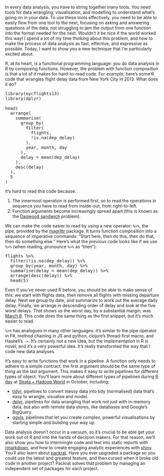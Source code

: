 In every data analysis, you have to string together many tools. You need tools for data wrangling, visualisation, and modelling to understand what’s going on in your data. To use these tools effectively, you need to be able to easily flow from one tool to the next, focusing on asking and answering questions of the data, not struggling to jam the output from one function into the format needed for the next. Wouldn’t it be nice if the world worked this way! I spend a lot of my time thinking about this problem, and how to make the process of data analysis as fast, effective, and expressive as possible. Today, I want to show you a new technique that I’m particularly excited about.

R, at its heart, is a functional programming language: you do data analysis in R by composing functions. However, the problem with function composition is that a lot of it makes for hard-to-read code. For example, here’s some R code that wrangles flight delay data from New York City in 2013\. What does it do?

<pre data-code-language="python" data-executable="true" data-type="programlisting">
library(nycflights13)
library(dplyr)

head(
  arrange(
    summarise(
      group_by(
        filter(
          flights,
          !is.na(dep_delay)
        ),
        year, month, day
      ),
      delay = mean(dep_delay)
    ),
    desc(delay)
  ),
  5
)
</pre>

It’s hard to read this code because:

1.  The innermost operation is performed first, so to read the operations in sequence you have to read from inside-out, from right-to-left.
2.  Function arguments become increasingly spread apart (this is known as the [Dagwood sandwich](http://en.wikipedia.org/wiki/Dagwood_sandwich) problem).

We can make the code easier to read by using a new operator: `%>%`, the pipe, provided by the [magrittr](https://github.com/smbache/magrittr) package. It turns function composition into a sequence of imperative commands: “Start here, then do this, then do that, then do something else.” Here’s what the previous code looks like if we use `%>%` (when reading, pronounce `%>%` as “then”):

<pre data-code-language="python" data-executable="true" data-type="programlisting">
flights %>%
  filter(!is.na(dep_delay)) %>%
  group_by(year, month, day) %>%
  summarise(delay = mean(dep_delay)) %>%
  arrange(desc(delay)) %>%
  head(5)
</pre>

Even if you’ve never used R before, you should be able to make sense of this: we start with flights data, then remove all flights with missing departure delay. Next we group by date, and summarize to work out the average daily delay. Finally, we arrange in descending order of delay and look at the five worst delays. That shows us the worst day, by a substantial margin, was [March 8](http://en.wikipedia.org/wiki/March_2013_nor%27easter). This code does the same thing as the first snippet, but it’s much easier to read.

`%>%` has analogues in many other languages: it’s similar to the pipe operator in F#, method chaining in JS and python, clojure’s thread-first macro, and Haskell’s `->`. It’s certainly not a new idea, but the implementation in R is novel, and it’s a very powerful idea. It’s really transformed the way that I code new data analyses.

It’s easy to write functions that work in a pipeline. A function only needs to adhere to a simple contract: the first argument should be the same type of thing as the last argument. This makes it easy to write pipelines for different types of object. You’ll learn more about different types of pipelines during [R day](http://strataconf.com/stratany2014/public/schedule/detail/37037) at [Strata + Hadoop World](http://strataconf.com/stratany2014) in October, including:

*   [tidyr](http://blog.rstudio.org/2014/07/22/introducing-tidyr/), pipelines to convert messy data into tidy (normalised) data that’s easy to wrangle, visualise and model.
*   [dplyr](http://blog.rstudio.org/2014/01/17/introducing-dplyr/), pipelines for data wrangling that work not just with in-memory data, but also with remote data stores, like databases and Google’s BigQuery.
*   [ggvis](http://blog.rstudio.org/2014/06/23/introducing-ggvis/), pipelines that let you create complex, powerful visualisations by starting simple and building your way up.

Data analysis doesn’t occur in a vacuum, so it’s crucial to be able get your work out of R and into the hands of decision makers. For that reason, we’ll also show you how to intermingle code and text into static reports with [rmarkdown](http://rmarkdown.rstudio.com/), and how to create engaging analytic experiences with [shiny](http://shiny.rstudio.com/). You’ll also learn about [packrat](http://rstudio.github.io/packrat/). Have you ever upgraded a package so you could use the latest and greatest feature, and then cursed when it broke old code in another project? Packrat solves that problem by managing an independent set of packages for each project.
